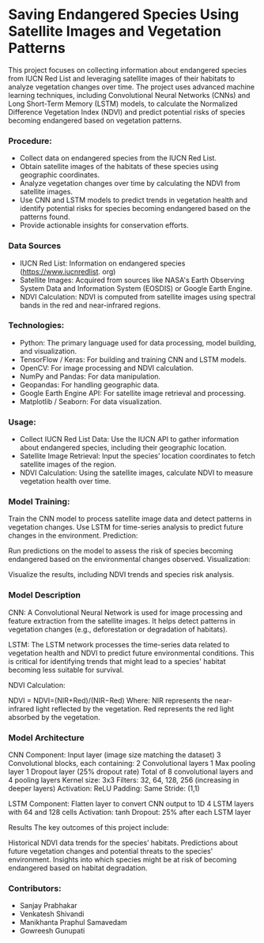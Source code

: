 # Saving Endangered Species Using Satellite Images and Vegetation Patterns
This project focuses on collecting information about endangered species from 
IUCN Red List and leveraging satellite images of their habitats to analyze 
vegetation changes over time. The project uses advanced machine learning 
techniques, including Convolutional Neural Networks (CNNs) and Long 
Short-Term Memory (LSTM) models, to calculate the Normalized 
Difference Vegetation Index (NDVI) and predict potential risks of species 
becoming endangered based on vegetation patterns.
 
### Procedure:
- Collect data on endangered species from the IUCN Red List.
- Obtain satellite images of the habitats of these species using geographic 
  coordinates.
- Analyze vegetation changes over time by calculating the NDVI from 
  satellite images.
- Use CNN and LSTM models to predict trends in vegetation health and 
  identify potential risks for species becoming endangered based on the patterns found.
- Provide actionable insights for conservation efforts.
 
### Data Sources
- IUCN Red List: Information on endangered species (https://www.iucnredlist.
  org)
- Satellite Images: Acquired from sources like NASA's Earth Observing System 
  Data and Information System (EOSDIS) or Google Earth Engine.
- NDVI Calculation: NDVI is computed from satellite images using spectral 
  bands in the red and near-infrared regions.
 
### Technologies:
- Python: The primary language used for data processing, model building, and 
visualization.
- TensorFlow / Keras: For building and training CNN and LSTM models.
- OpenCV: For image processing and NDVI calculation.
- NumPy and Pandas: For data manipulation.
- Geopandas: For handling geographic data.
- Google Earth Engine API: For satellite image retrieval and processing.
- Matplotlib / Seaborn: For data visualization.
 
### Usage:
- Collect IUCN Red List Data: Use the IUCN API to gather information about 
  endangered species, including their geographic location.
- Satellite Image Retrieval: Input the species’ location coordinates to 
  fetch satellite images of the region.
- NDVI Calculation: Using the satellite images, calculate NDVI to measure 
  vegetation health over time.

### Model Training:
 
Train the CNN model to process satellite image data and detect patterns in vegetation changes.
Use LSTM for time-series analysis to predict future changes in the environment.
Prediction:
 
Run predictions on the model to assess the risk of species becoming endangered based on the environmental changes observed.
Visualization:
 
Visualize the results, including NDVI trends and species risk analysis.

### Model Description
CNN: A Convolutional Neural Network is used for image processing and feature extraction from the satellite images. It helps detect patterns in vegetation changes (e.g., deforestation or degradation of habitats).

LSTM: The LSTM network processes the time-series data related to vegetation health and NDVI to predict future environmental conditions. This is critical for identifying trends that might lead to a species' habitat becoming less suitable for survival.
 
NDVI Calculation:

NDVI = NDVI=(NIR+Red)/(NIR−Red)​ 
Where:
NIR represents the near-infrared light reflected by the vegetation.
Red represents the red light absorbed by the vegetation.

### Model Architecture

CNN Component:
Input layer (image size matching the dataset)
3 Convolutional blocks, each containing:
2 Convolutional layers
1 Max pooling layer
1 Dropout layer (25% dropout rate)
Total of 8 convolutional layers and 4 pooling layers
Kernel size: 3x3
Filters: 32, 64, 128, 256 (increasing in deeper layers)
Activation: ReLU
Padding: Same
Stride: (1,1)

LSTM Component:
Flatten layer to convert CNN output to 1D
4 LSTM layers with 64 and 128 cells
Activation: tanh
Dropout: 25% after each LSTM layer

Results
The key outcomes of this project include:
 
Historical NDVI data trends for the species’ habitats.
Predictions about future vegetation changes and potential threats to the species' environment.
Insights into which species might be at risk of becoming endangered based on habitat degradation.
 

### Contributors:
- Sanjay Prabhakar
- Venkatesh Shivandi
- Manikhanta Praphul Samavedam
- Gowreesh Gunupati
